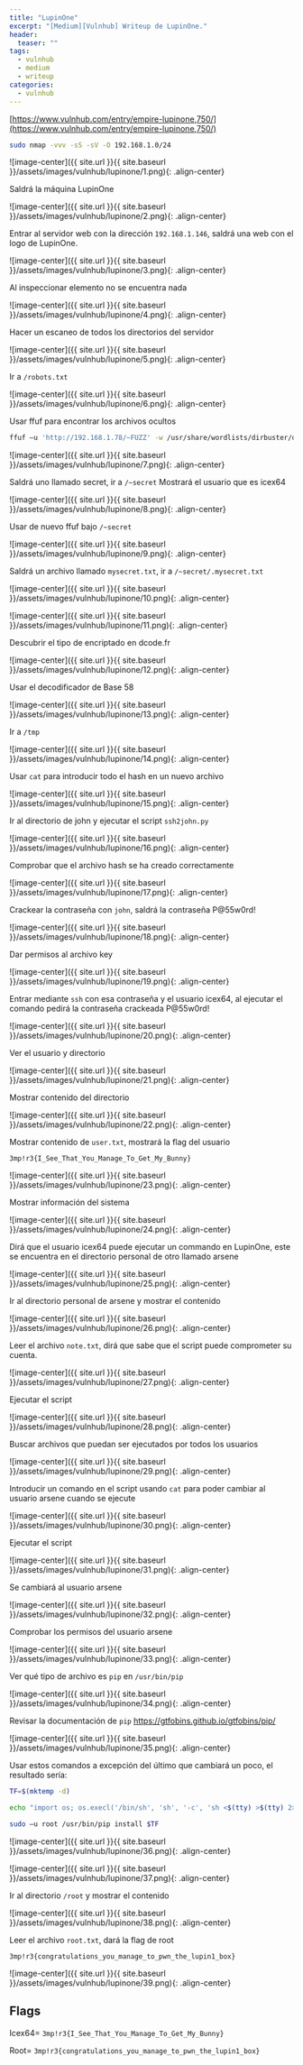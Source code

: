```yaml
---
title: "LupinOne"
excerpt: "[Medium][Vulnhub] Writeup de LupinOne."
header:
  teaser: ""
tags:
  - vulnhub
  - medium
  - writeup
categories:
  - vulnhub
---
```


[https://www.vulnhub.com/entry/empire-lupinone,750/](https://www.vulnhub.com/entry/empire-lupinone,750/)


```bash
sudo nmap -vvv -sS -sV -O 192.168.1.0/24
```

![image-center]({{ site.url }}{{ site.baseurl }}/assets/images/vulnhub/lupinone/1.png){: .align-center}

Saldrá la máquina LupinOne

![image-center]({{ site.url }}{{ site.baseurl }}/assets/images/vulnhub/lupinone/2.png){: .align-center}

Entrar al servidor web con la dirección `192.168.1.146`, saldrá una web con el logo de LupinOne.

![image-center]({{ site.url }}{{ site.baseurl }}/assets/images/vulnhub/lupinone/3.png){: .align-center}

Al inspeccionar elemento no se encuentra nada

![image-center]({{ site.url }}{{ site.baseurl }}/assets/images/vulnhub/lupinone/4.png){: .align-center}

Hacer un escaneo de todos los directorios del servidor

![image-center]({{ site.url }}{{ site.baseurl }}/assets/images/vulnhub/lupinone/5.png){: .align-center}

Ir a `/robots.txt`

![image-center]({{ site.url }}{{ site.baseurl }}/assets/images/vulnhub/lupinone/6.png){: .align-center}

Usar ffuf para encontrar los archivos ocultos

```bash
ffuf –u 'http://192.168.1.78/~FUZZ' -w /usr/share/wordlists/dirbuster/directory-list-2.3-small.txt -e .php,.txt,.html
```

![image-center]({{ site.url }}{{ site.baseurl }}/assets/images/vulnhub/lupinone/7.png){: .align-center}

Saldrá uno llamado secret, ir a `/~secret`
Mostrará el usuario que es icex64

![image-center]({{ site.url }}{{ site.baseurl }}/assets/images/vulnhub/lupinone/8.png){: .align-center}

Usar de nuevo ffuf bajo `/~secret`

![image-center]({{ site.url }}{{ site.baseurl }}/assets/images/vulnhub/lupinone/9.png){: .align-center}

Saldrá un archivo llamado `mysecret.txt`, ir a `/~secret/.mysecret.txt`

![image-center]({{ site.url }}{{ site.baseurl }}/assets/images/vulnhub/lupinone/10.png){: .align-center}

![image-center]({{ site.url }}{{ site.baseurl }}/assets/images/vulnhub/lupinone/11.png){: .align-center}

Descubrir el tipo de encriptado en dcode.fr

![image-center]({{ site.url }}{{ site.baseurl }}/assets/images/vulnhub/lupinone/12.png){: .align-center}

Usar el decodificador de Base 58

![image-center]({{ site.url }}{{ site.baseurl }}/assets/images/vulnhub/lupinone/13.png){: .align-center}

Ir a `/tmp`

![image-center]({{ site.url }}{{ site.baseurl }}/assets/images/vulnhub/lupinone/14.png){: .align-center}

Usar `cat` para introducir todo el hash en un nuevo archivo

![image-center]({{ site.url }}{{ site.baseurl }}/assets/images/vulnhub/lupinone/15.png){: .align-center}

Ir al directorio de john y ejecutar el script `ssh2john.py`

![image-center]({{ site.url }}{{ site.baseurl }}/assets/images/vulnhub/lupinone/16.png){: .align-center}

Comprobar que el archivo hash se ha creado correctamente

![image-center]({{ site.url }}{{ site.baseurl }}/assets/images/vulnhub/lupinone/17.png){: .align-center}

Crackear la contraseña con `john`, saldrá la contraseña P@55w0rd!

![image-center]({{ site.url }}{{ site.baseurl }}/assets/images/vulnhub/lupinone/18.png){: .align-center}

Dar permisos al archivo key

![image-center]({{ site.url }}{{ site.baseurl }}/assets/images/vulnhub/lupinone/19.png){: .align-center}

Entrar mediante `ssh` con esa contraseña y el usuario icex64, al ejecutar el comando pedirá la contraseña crackeada P@55w0rd!

![image-center]({{ site.url }}{{ site.baseurl }}/assets/images/vulnhub/lupinone/20.png){: .align-center}

Ver el usuario y directorio

![image-center]({{ site.url }}{{ site.baseurl }}/assets/images/vulnhub/lupinone/21.png){: .align-center}

Mostrar contenido del directorio

![image-center]({{ site.url }}{{ site.baseurl }}/assets/images/vulnhub/lupinone/22.png){: .align-center}

Mostrar contenido de `user.txt`, mostrará la flag del usuario

`3mp!r3{I_See_That_You_Manage_To_Get_My_Bunny}`

![image-center]({{ site.url }}{{ site.baseurl }}/assets/images/vulnhub/lupinone/23.png){: .align-center}

Mostrar información del sistema

![image-center]({{ site.url }}{{ site.baseurl }}/assets/images/vulnhub/lupinone/24.png){: .align-center}

Dirá que el usuario icex64 puede ejecutar un commando en LupinOne, este se encuentra en el directorio personal de otro llamado arsene

![image-center]({{ site.url }}{{ site.baseurl }}/assets/images/vulnhub/lupinone/25.png){: .align-center}

Ir al directorio personal de arsene y mostrar el contenido

![image-center]({{ site.url }}{{ site.baseurl }}/assets/images/vulnhub/lupinone/26.png){: .align-center}

Leer el archivo `note.txt`, dirá que sabe que el script puede comprometer su cuenta.

![image-center]({{ site.url }}{{ site.baseurl }}/assets/images/vulnhub/lupinone/27.png){: .align-center}

Ejecutar el script

![image-center]({{ site.url }}{{ site.baseurl }}/assets/images/vulnhub/lupinone/28.png){: .align-center}

Buscar archivos que puedan ser ejecutados por todos los usuarios

![image-center]({{ site.url }}{{ site.baseurl }}/assets/images/vulnhub/lupinone/29.png){: .align-center}

Introducir un comando en el script usando `cat` para poder cambiar al usuario arsene cuando se ejecute

![image-center]({{ site.url }}{{ site.baseurl }}/assets/images/vulnhub/lupinone/30.png){: .align-center}

Ejecutar el script

![image-center]({{ site.url }}{{ site.baseurl }}/assets/images/vulnhub/lupinone/31.png){: .align-center}

Se cambiará al usuario arsene

![image-center]({{ site.url }}{{ site.baseurl }}/assets/images/vulnhub/lupinone/32.png){: .align-center}

Comprobar los permisos del usuario arsene

![image-center]({{ site.url }}{{ site.baseurl }}/assets/images/vulnhub/lupinone/33.png){: .align-center}

Ver qué tipo de archivo es `pip` en `/usr/bin/pip`

![image-center]({{ site.url }}{{ site.baseurl }}/assets/images/vulnhub/lupinone/34.png){: .align-center}

Revisar la documentación de `pip`
https://gtfobins.github.io/gtfobins/pip/

![image-center]({{ site.url }}{{ site.baseurl }}/assets/images/vulnhub/lupinone/35.png){: .align-center}

Usar estos comandos a excepción del último que cambiará un poco, el resultado sería:

```bash
TF=$(mktemp -d)

echo "import os; os.execl('/bin/sh', 'sh', '-c', 'sh <$(tty) >$(tty) 2>$(tty)')" > $TF/setup.py

sudo –u root /usr/bin/pip install $TF

```

![image-center]({{ site.url }}{{ site.baseurl }}/assets/images/vulnhub/lupinone/36.png){: .align-center}

![image-center]({{ site.url }}{{ site.baseurl }}/assets/images/vulnhub/lupinone/37.png){: .align-center}

Ir al directorio `/root` y mostrar el contenido

![image-center]({{ site.url }}{{ site.baseurl }}/assets/images/vulnhub/lupinone/38.png){: .align-center}

Leer el archivo `root.txt`, dará la flag de root

`3mp!r3{congratulations_you_manage_to_pwn_the_lupin1_box}`

![image-center]({{ site.url }}{{ site.baseurl }}/assets/images/vulnhub/lupinone/39.png){: .align-center}

## Flags

Icex64= `3mp!r3{I_See_That_You_Manage_To_Get_My_Bunny}`

Root= `3mp!r3{congratulations_you_manage_to_pwn_the_lupin1_box}`
